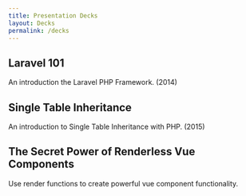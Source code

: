 ```yaml
---
title: Presentation Decks
layout: Decks
permalink: /decks
---
```


<div class="w-full mb-8">
    <h2 class="text-2xl">
        <a :href="$withBase('/decks/laravel-101.html')">
            Laravel 101
        </a>
    </h2>
    <p class="leading-normal">
        An introduction the Laravel PHP Framework.  (2014)
    </p>
</div>

<div class="w-full mb-8">
    <h2 class="text-2xl">
        <a :href="$withBase('/decks/single-table-inheritance.html')">
            Single Table Inheritance
        </a>
    </h2>
    <p class="leading-normal">
        An introduction to Single Table Inheritance with PHP.  (2015)
    </p>
</div>

<div class="w-full mb-8">
    <h2 class="text-2xl">
        <a :href="$withBase('/decks/the-secret-power-of-renderless-vue-components.html')">
            The Secret Power of Renderless Vue Components
        </a>
    </h2>
    <p class="leading-normal">
        Use render functions to create powerful vue component functionality.
    </p>
</div>
